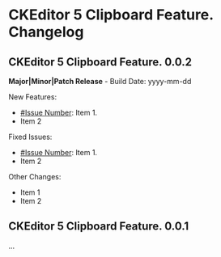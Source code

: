 CKEditor 5 Clipboard Feature. Changelog
========================================

## CKEditor 5 Clipboard Feature. 0.0.2

**Major|Minor|Patch Release** - Build Date: yyyy-mm-dd

New Features:

* [#Issue Number](http://issue/url): Item 1.
* Item 2

Fixed Issues:

* [#Issue Number](http://issue/url): Item 1.
* Item 2

Other Changes:

* Item 1
* Item 2

## CKEditor 5 Clipboard Feature. 0.0.1

...
